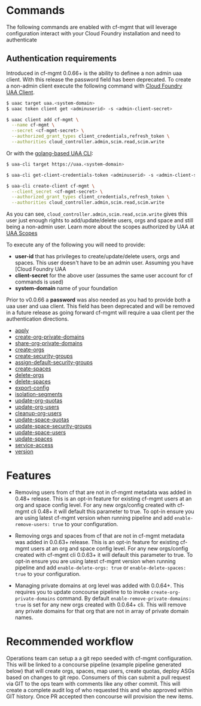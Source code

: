# Commands

The following commands are enabled with cf-mgmt that will leverage configuration interact with your Cloud Foundry installation and need to authenticate

## Authentication requirements

Introduced in cf-mgmt 0.0.66+ is the ability to definee a non admin uaa client.  With this release the password field has been deprecated. To create a non-admin client execute the following command with [Cloud Foundry UAA Client](https://github.com/cloudfoundry/cf-uaac).

```sh
$ uaac target uaa.<system-domain>
$ uaac token client get <adminuserid> -s <admin-client-secret>

$ uaac client add cf-mgmt \
  --name cf-mgmt \
  --secret <cf-mgmt-secret> \
  --authorized_grant_types client_credentials,refresh_token \
  --authorities cloud_controller.admin,scim.read,scim.write
```

Or with the [golang-based UAA CLI](https://github.com/cloudfoundry-incubator/uaa-cli):

```sh
$ uaa-cli target https://uaa.<system-domain>

$ uaa-cli get-client-credentials-token <adminuserid> -s <admin-client-secret>

$ uaa-cli create-client cf-mgmt \
  --client_secret <cf-mgmt-secret> \
  --authorized_grant_types client_credentials,refresh_token \
  --authorities cloud_controller.admin,scim.read,scim.write
```

As you can see, `cloud_controller.admin,scim.read,scim.write` gives this user just enough rights to add/update/delete users, orgs and space and still being a non-admin user. Learn more about the scopes authorized by UAA at [UAA Scopes](https://github.com/cloudfoundry/uaa/blob/master/docs/UAA-APIs.rst#scopes-authorized-by-the-uaa)


To execute any of the following you will need to provide:
- **user-id** that has privileges to create/update/delete users, orgs and spaces. This user doesn't have to be an admin user. Assuming you have [Cloud Foundry UAA
- **client-secret** for the above user (assumes the same user account for cf commands is used)
- **system-domain** name of your foundation

Prior to v0.0.66 a **password** was also needed as you had to provide both a uaa user and uaa client.  This field has been deprecated and will be removed in a future release as going forward cf-mgmt will require a uaa client per the authentication directions.

* [apply](apply/README.md)
* [create-org-private-domains](create-org-private-domains/README.md)
* [share-org-private-domains](share-org-private-domains/README.md)
* [create-orgs](create-orgs/README.md)
* [create-security-groups](create-security-groups/README.md)
* [assign-default-security-groups](assign-default-security-groups/README.md)
* [create-spaces](create-spaces/README.md)
* [delete-orgs](delete-orgs/README.md)
* [delete-spaces](delete-spaces/README.md)
* [export-config](export-config/README.md)
* [isolation-segments](isolation-segments/README.md)
* [update-org-quotas](update-org-quotas/README.md)
* [update-org-users](update-org-users/README.md)
* [cleanup-org-users](cleanup-org-users/README.md)
* [update-space-quotas](update-space-quotas/README.md)
* [update-space-security-groups](update-space-security-groups/README.md)
* [update-space-users](update-space-users/README.md)
* [update-spaces](update-spaces/README.md)
* [service-access](service-access/README.md)
* [version](version/README.md)

# Features
- Removing users from cf that are not in cf-mgmt metadata was added in 0.48+ release.  This is an opt-in feature for existing cf-mgmt users at an org and space config level.  For any new orgs/config created with cf-mgmt cli 0.48+ it will default this parameter to true.  To opt-in ensure you are using latest cf-mgmt version when running pipeline and add `enable-remove-users: true` to your configuration.

- Removing orgs and spaces from cf that are not in cf-mgmt metadata was added in 0.0.63+ release.  This is an opt-in feature for existing cf-mgmt users at an org and space config level.  For any new orgs/config created with cf-mgmt cli 0.0.63+ it will default this parameter to true.  To opt-in ensure you are using latest cf-mgmt version when running pipeline and add `enable-delete-orgs: true` or `enable-delete-spaces: true` to your configuration.

- Managing private domains at org level was added with 0.0.64+.  This requires you to update concourse pipeline to to invoke `create-org-private-domains` command.  By default `enable-remove-private-domains: true` is set for any new orgs created with 0.0.64+ cli.  This will remove any private domains for that org that are not in array of private domain names.

# Recommended workflow

Operations team can setup a a git repo seeded with cf-mgmt configuration.  This will be linked to a concourse pipeline (example pipeline generated below) that will create orgs, spaces, map users, create quotas, deploy ASGs based on changes to git repo.  Consumers of this can submit a pull request via GIT to the ops team with comments like any other commit.  This will create a complete audit log of who requested this and who approved within GIT history.  Once PR accepted then concourse will provision the new items.
